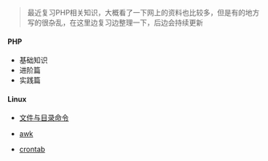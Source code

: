 > 最近复习PHP相关知识，大概看了一下网上的资料也比较多，但是有的地方写的很杂乱，在这里边复习边整理一下，后边会持续更新

#### PHP

- 基础知识
- 进阶篇
- 实践篇

#### Linux

- [文件与目录命令](https://github.com/darrionli/phpreview/blob/master/Linux/%E5%B8%B8%E7%94%A8%E5%91%BD%E4%BB%A4.md)

- [awk](https://github.com/darrionli/phpreview/blob/master/Linux/awk.md)

- [crontab](https://github.com/darrionli/phpreview/blob/master/Linux/crontab.md)


